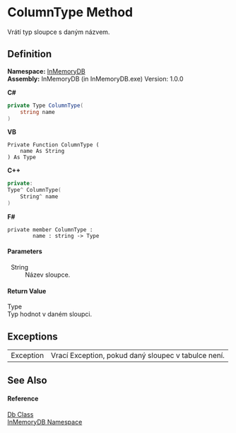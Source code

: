 # ColumnType Method


Vrátí typ sloupce s daným názvem.



## Definition
**Namespace:** <a href="044e8d7f-0f94-a8b4-bd65-529f6359fdf7">InMemoryDB</a>  
**Assembly:** InMemoryDB (in InMemoryDB.exe) Version: 1.0.0

**C#**
``` C#
private Type ColumnType(
	string name
)
```
**VB**
``` VB
Private Function ColumnType ( 
	name As String
) As Type
```
**C++**
``` C++
private:
Type^ ColumnType(
	String^ name
)
```
**F#**
``` F#
private member ColumnType : 
        name : string -> Type 
```



#### Parameters
<dl><dt>  String</dt><dd>Název sloupce.</dd></dl>

#### Return Value
Type  
Typ hodnot v daném sloupci.

## Exceptions
<table>
<tr>
<td>Exception</td>
<td>Vrací Exception, pokud daný sloupec v tabulce není.</td></tr>
</table>

## See Also


#### Reference
<a href="072256a6-4e86-2a0a-723b-934e64bcdb43">Db Class</a>  
<a href="044e8d7f-0f94-a8b4-bd65-529f6359fdf7">InMemoryDB Namespace</a>  
